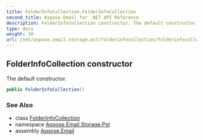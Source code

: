 ```yaml
---
title: FolderInfoCollection.FolderInfoCollection
second_title: Aspose.Email for .NET API Reference
description: FolderInfoCollection constructor. The default constructor
type: docs
weight: 10
url: /net/aspose.email.storage.pst/folderinfocollection/folderinfocollection/
---
```

## FolderInfoCollection constructor

The default constructor.

```csharp
public FolderInfoCollection()
```

### See Also

* class [FolderInfoCollection](../)
* namespace [Aspose.Email.Storage.Pst](../../folderinfocollection/)
* assembly [Aspose.Email](../../../)


